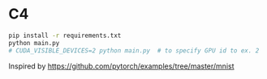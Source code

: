 # C4

```bash
pip install -r requirements.txt
python main.py
# CUDA_VISIBLE_DEVICES=2 python main.py  # to specify GPU id to ex. 2
```

Inspired by https://github.com/pytorch/examples/tree/master/mnist
